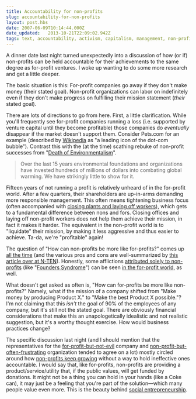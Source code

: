 ```yaml
---
title: Accountability for non-profits
slug: accountability-for-non-profits
layout: post.hbs
date: 2007-06-09T10:14:44.000Z
date_updated:   2013-10-21T22:09:02.942Z
tags: text, accountability, activism, capitalism, management, non-profit, ran, twitter
---
```


A dinner date last night turned unexpectedly into a discussion of how (or if) non-profits can be held accountable for their achievements to the same degree as for-profit ventures. I woke up wanting to do some more research and get a little deeper.<!--more-->

The basic situation is this: For-profit companies go away if they don't make money (their stated goal). Non-profit organizations can labor on indefinitely even if they don't make progress on fulfilling their mission statement (<em>their</em> stated goal).

There are lots of directions to go from here. First, a little clarification. While you'll frequently see for-profit companies running a loss (i.e. supported by venture capital until they become profitable) those companies do <em>eventually</em> disappear if the market doesn't support them. Consider Pets.com for an example (described by <a href="http://en.wikipedia.org/wiki/Pets.com" title="Pets.com on Wikipedia">Wikipedia</a> as "a leading icon of the dot-com bubble"). Contrast this with the (at the time) scathing rebuke of non-profit successes from "<a href="http://www.grist.org/news/maindish/2005/01/13/doe-intro/" title="A re-cap of the issue on Grist">Death of Environmentalism</a>".
<blockquote>Over the last 15 years environmental foundations and organizations have invested hundreds of millions of dollars into combating global warming. We have strikingly little to show for it.</blockquote>

Fifteen years of not running a profit is relatively unheard of in the for-profit world. After a few quarters, their shareholders are up-in-arms demanding more responsible management. This often means tightening business focus (often accompanied with <a href="http://www.thestar.com/Business/article/222586" title="'Doomed GM plant gets kudos for quality' at The Star">closing plants and laying off workers</a>), which gets to a fundamental difference between nons and fors. Closing offices and laying off non-profit workers does not help them achieve their mission, in fact it makes it harder. The equivalent in the non-profit world is to "liquidate" their mission, by making it less aggressive and thus easier to achieve. Ta-da, we're "profitable" again!

The question of "How can non-profits be more like for-profits?" comes up <a href="http://www.businessweek.com/magazine/content/04_45/b3907105_mz021.htm" title="'It's a how problem' at Businessweek">all the time</a> (and the various pros and cons are well-summarized by <a href="http://www.nten.org/blog/2007/05/23/nonprofit-management-vs-for-profit" title="NTEN.org">this article over at N-TEN</a>). Honestly, some afflictions <a href="http://www.amazon.com/Why-Nonprofits-Fail-Overcoming-Fundphobia/dp/0787964093" title="'Why Non-Profits Fail' at Amazon">attributed solely to non-profits</a> (like "<a href="http://www.help4nonprofits.com/NP_Bd_FoundersSyndrome_Art.htm" title="Help4NonProfits.com">Founders Syndrome</a>") can be seen <a href="http://evhead.com/2006/10/birth-of-obvious-corp_25.asp" title="'The Birth of Obvious Corp.' at EvHead">in the for-profit world</a>, as well.

What doesn't get asked as often is, "How can for-profits be more like non-profits?" Namely, what if the mission of a company shifted from "Make money by producing Product X." to "Make the best Product X possible."? I'm not claiming that this <em>isn't</em> the goal of 90% of the employees of any company, but it's still not the stated goal. There are obviously financial considerations that make this an unapologetically idealistic and not realistic suggestion, but it's a worthy thought exercise. How would business practices change?

The specific discussion last night (and I should mention that the representatives for the <a href="http://twitter.com/" title="Twitter!">for-profit-but-not-evil</a> company and <a href="http://ran.org/" title="RAN.org">non-profit-but-often-frustrating</a> organization tended to agree on a lot) mostly circled around how <a href="http://nonprofit.about.com/b/a/196488.htm" title="Growth in Nonprofit World">non-profits keep growing</a> without a way to hold ineffective ones accountable. I would say that, like for-profits, non-profits are providing a product/service/utility that, if the public values, will get funded by donations. It might not be a thing you can hold in your hands (like a Coke can), it may just be a feeling that you're part of the solution&mdash;which many people value even more. This is the beauty behind <a href="http://socialedge.org/" title="SocialEdge.org">social entrepreneurship</a>.
